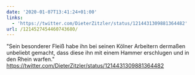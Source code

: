 ```yaml
---
date: '2020-01-07T13:41:24+01:00'
links:
  - 'https://twitter.com/DieterZitzler/status/1214431309881364482'
url: /1214527454460743680/
---
```

"Sein besonderer Fleiß habe ihn bei seinen Kölner Arbeitern dermaßen unbeliebt gemacht, dass diese ihn mit einem Hammer erschlugen und in den Rhein warfen." https://twitter.com/DieterZitzler/status/1214431309881364482
